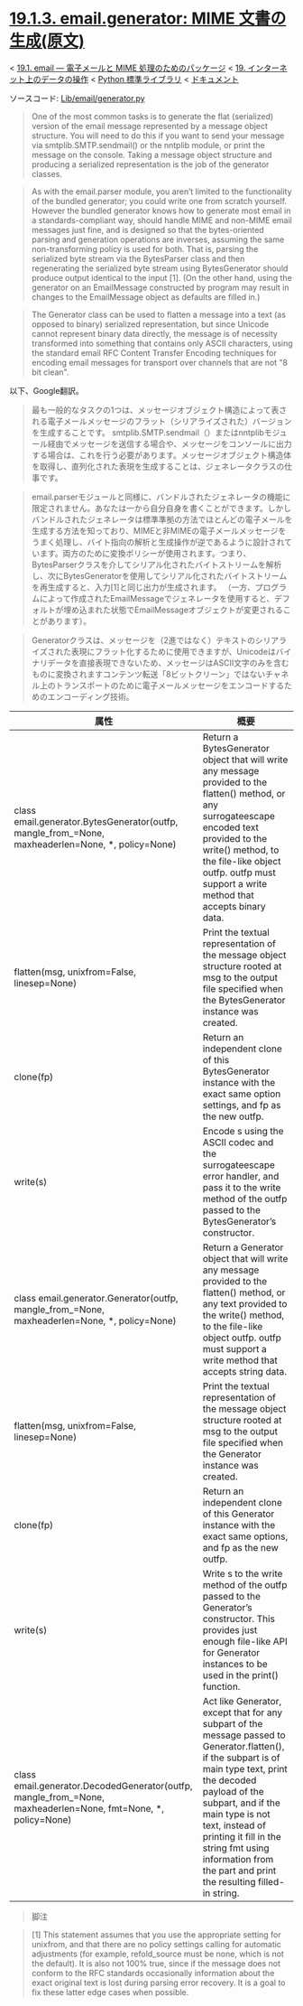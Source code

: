 # [19.1.3. email.generator: MIME 文書の生成(原文)](https://docs.python.jp/3/library/email.generator.html)

< [19.1. email — 電子メールと MIME 処理のためのパッケージ](https://docs.python.jp/3/library/email.html) < [19. インターネット上のデータの操作](https://docs.python.jp/3/library/netdata.html) < [Python 標準ライブラリ](https://docs.python.jp/3/library/index.html#the-python-standard-library) < [ドキュメント](https://docs.python.jp/3/index.html)

ソースコード: [Lib/email/generator.py](https://github.com/python/cpython/tree/3.6/Lib/email/generator.py)

> One of the most common tasks is to generate the flat (serialized) version of the email message represented by a message object structure. You will need to do this if you want to send your message via smtplib.SMTP.sendmail() or the nntplib module, or print the message on the console. Taking a message object structure and producing a serialized representation is the job of the generator classes.

> As with the email.parser module, you aren’t limited to the functionality of the bundled generator; you could write one from scratch yourself. However the bundled generator knows how to generate most email in a standards-compliant way, should handle MIME and non-MIME email messages just fine, and is designed so that the bytes-oriented parsing and generation operations are inverses, assuming the same non-transforming policy is used for both. That is, parsing the serialized byte stream via the BytesParser class and then regenerating the serialized byte stream using BytesGenerator should produce output identical to the input [1]. (On the other hand, using the generator on an EmailMessage constructed by program may result in changes to the EmailMessage object as defaults are filled in.)

> The Generator class can be used to flatten a message into a text (as opposed to binary) serialized representation, but since Unicode cannot represent binary data directly, the message is of necessity transformed into something that contains only ASCII characters, using the standard email RFC Content Transfer Encoding techniques for encoding email messages for transport over channels that are not "8 bit clean".

以下、Google翻訳。

> 最も一般的なタスクの1つは、メッセージオブジェクト構造によって表される電子メールメッセージのフラット（シリアライズされた）バージョンを生成することです。 smtplib.SMTP.sendmail（）またはnntplibモジュール経由でメッセージを送信する場合や、メッセージをコンソールに出力する場合は、これを行う必要があります。メッセージオブジェクト構造体を取得し、直列化された表現を生成することは、ジェネレータクラスの仕事です。

> email.parserモジュールと同様に、バンドルされたジェネレータの機能に限定されません。あなたは一から自分自身を書くことができます。しかしバンドルされたジェネレータは標準準拠の方法でほとんどの電子メールを生成する方法を知っており、MIMEと非MIMEの電子メールメッセージをうまく処理し、バイト指向の解析と生成操作が逆であるように設計されています。両方のために変換ポリシーが使用されます。つまり、BytesParserクラスを介してシリアル化されたバイトストリームを解析し、次にBytesGeneratorを使用してシリアル化されたバイトストリームを再生成すると、入力[1]と同じ出力が生成されます。 （一方、プログラムによって作成されたEmailMessageでジェネレータを使用すると、デフォルトが埋め込まれた状態でEmailMessageオブジェクトが変更されることがあります）。

> Generatorクラスは、メッセージを（2進ではなく）テキストのシリアライズされた表現にフラット化するために使用できますが、Unicodeはバイナリデータを直接表現できないため、メッセージはASCII文字のみを含むものに変換されますコンテンツ転送「8ビットクリーン」ではないチャネル上のトランスポートのために電子メールメッセージをエンコードするためのエンコーディング技術。

属性|概要
----|----
class email.generator.BytesGenerator(outfp, mangle_from_=None, maxheaderlen=None, *, policy=None)|Return a BytesGenerator object that will write any message provided to the flatten() method, or any surrogateescape encoded text provided to the write() method, to the file-like object outfp. outfp must support a write method that accepts binary data.
flatten(msg, unixfrom=False, linesep=None)|Print the textual representation of the message object structure rooted at msg to the output file specified when the BytesGenerator instance was created.
clone(fp)|Return an independent clone of this BytesGenerator instance with the exact same option settings, and fp as the new outfp.
write(s)|Encode s using the ASCII codec and the surrogateescape error handler, and pass it to the write method of the outfp passed to the BytesGenerator’s constructor.
class email.generator.Generator(outfp, mangle_from_=None, maxheaderlen=None, *, policy=None)|Return a Generator object that will write any message provided to the flatten() method, or any text provided to the write() method, to the file-like object outfp. outfp must support a write method that accepts string data.
flatten(msg, unixfrom=False, linesep=None)|Print the textual representation of the message object structure rooted at msg to the output file specified when the Generator instance was created.
clone(fp)|Return an independent clone of this Generator instance with the exact same options, and fp as the new outfp.
write(s)|Write s to the write method of the outfp passed to the Generator’s constructor. This provides just enough file-like API for Generator instances to be used in the print() function.
class email.generator.DecodedGenerator(outfp, mangle_from_=None, maxheaderlen=None, fmt=None, *, policy=None)|Act like Generator, except that for any subpart of the message passed to Generator.flatten(), if the subpart is of main type text, print the decoded payload of the subpart, and if the main type is not text, instead of printing it fill in the string fmt using information from the part and print the resulting filled-in string.

> 脚注

> [1]	This statement assumes that you use the appropriate setting for unixfrom, and that there are no policy settings calling for automatic adjustments (for example, refold_source must be none, which is not the default). It is also not 100% true, since if the message does not conform to the RFC standards occasionally information about the exact original text is lost during parsing error recovery. It is a goal to fix these latter edge cases when possible.


